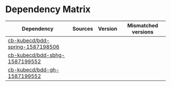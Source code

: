 # Dependency Matrix

Dependency | Sources | Version | Mismatched versions
---------- | ------- | ------- | -------------------
[cb-kubecd/bdd-spring-1587198506](https://github.com/cb-kubecd/bdd-spring-1587198506.git) |  | []() | 
[cb-kubecd/bdd-sbhg-1587199552](https://github.com/cb-kubecd/bdd-sbhg-1587199552.git) |  | []() | 
[cb-kubecd/bdd-gh-1587199552](https://github.com/cb-kubecd/bdd-gh-1587199552.git) |  | []() | 
